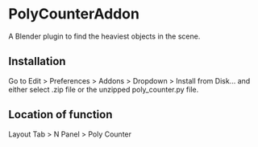 # PolyCounterAddon
A Blender plugin to find the heaviest objects in the scene.

## Installation
Go to Edit > Preferences > Addons > Dropdown > Install from Disk... and either select .zip file or the unzipped poly_counter.py file.

## Location of function
Layout Tab > N Panel > Poly Counter

